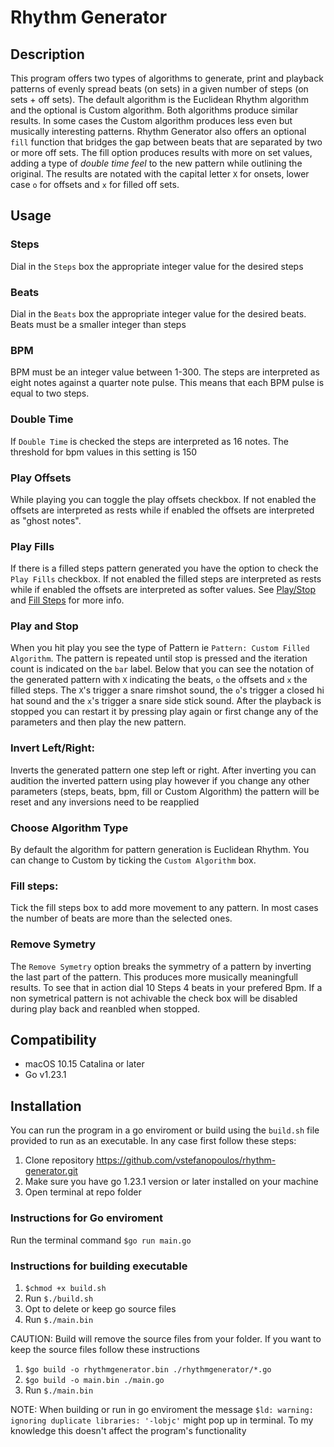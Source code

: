 # **Rhythm Generator**

## **Description**

This program offers two types of algorithms to generate, print and playback patterns of evenly spread beats (on sets) in a given number of steps (on sets + off sets). The default algorithm is the Euclidean Rhythm algorithm and the optional is Custom algorithm. Both algorithms produce similar results. In some cases the Custom algorithm produces less even but musically interesting patterns.  Rhythm Generator also offers an optional `fill` function that bridges the gap between beats that are separated by two or more off sets. The fill option produces results with more on set values, adding a type of *double time feel* to the new pattern while outlining the original. The results are notated with the capital letter `X` for onsets, lower case `o` for offsets and `x` for filled off sets.

## **Usage**

### Steps

Dial in the `Steps` box the appropriate integer value for the desired steps

### Beats

Dial in the `Beats` box the appropriate integer value for the desired beats. Beats must be a smaller integer than steps

### BPM

BPM must be an integer value between 1-300. The steps are interpreted as eight notes against a quarter note pulse. This means that each BPM pulse is equal to two steps.

### Double Time

If `Double Time` is checked the steps are interpreted as 16 notes. The threshold for bpm values in this setting is 150

### Play Offsets

While playing you can toggle the play offsets checkbox. If not enabled the offsets are interpreted as rests while if enabled the offsets are interpreted as "ghost notes".

### Play Fills

If there is a filled steps pattern generated you have the option to check the `Play Fills` checkbox. If not enabled the filled steps are interpreted as rests while if enabled the offsets are interpreted as softer values. See [Play/Stop](#play-and-stop) and [Fill Steps](#fill-steps) for more info.

### Play and Stop 

When you hit play you see the type of Pattern ie `Pattern: Custom Filled Algorithm`. The pattern is repeated until stop is pressed and the iteration count is indicated on the `bar` label. Below that you can see the notation of the generated pattern with `X` indicating the beats, `o` the offsets and `x` the filled steps. The `X`'s trigger a snare rimshot sound, the `o`'s trigger a closed hi hat sound and the `x`'s trigger a snare side stick sound. After the playback is stopped you can restart it by pressing play again or first change any of the parameters and then play the new pattern.

### Invert Left/Right:

Inverts the generated pattern one step left or right. After inverting you can audition the inverted pattern using play however if you change any other parameters (steps, beats, bpm, fill or Custom Algorithm) the pattern will be reset and any inversions need to be reapplied

### Choose Algorithm Type

By default the algorithm for pattern generation is Euclidean Rhythm. You can change to Custom by ticking the `Custom Algorithm` box. 

### Fill steps:  

Tick the fill steps box to add more movement to any pattern. In most cases the number of beats are more than the selected ones.

### Remove Symetry

The `Remove Symetry` option breaks the symmetry of a pattern by inverting the last part of the pattern. This produces more musically meaningfull results. To see that in action dial 10 Steps 4 beats in your prefered Bpm. If a non symetrical pattern is not achivable the check box will be disabled during play back and reanbled when stopped.

## **Compatibility**

- macOS 10.15 Catalina or later
- Go v1.23.1

## **Installation**

You can run the program in a go enviroment or build using the `build.sh` file provided to run as an executable.
In any case first follow these steps:

1. Clone repository https://github.com/vstefanopoulos/rhythm-generator.git
2. Make sure you have go 1.23.1 version or later installed on your machine 
3. Open terminal at repo folder

### **Instructions for Go enviroment**

Run the terminal command `$go run main.go`

### **Instructions for building executable**

1. `$chmod +x build.sh`
2. Run `$./build.sh`
3. Opt to delete or keep go source files
4. Run `$./main.bin` 

CAUTION: Build will remove the source files from your folder. If you want to keep the source files follow these instructions

1. `$go build -o rhythmgenerator.bin ./rhythmgenerator/*.go`
2. `$go build -o main.bin ./main.go`
3. Run `$./main.bin`

NOTE: When building or run in go enviroment the message `$ld: warning: ignoring duplicate libraries: '-lobjc'` might pop up in terminal. To my knowledge this doesn't affect the program's functionality
